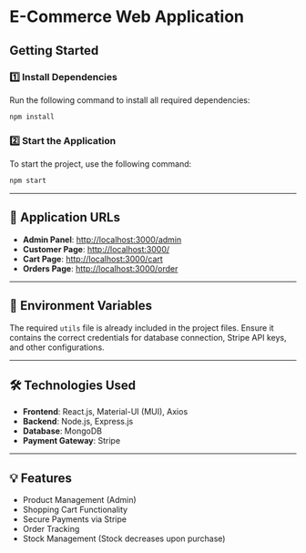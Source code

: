 # E-Commerce Web Application


## Getting Started

### **1️⃣ Install Dependencies**
Run the following command to install all required dependencies:
```sh
npm install
```

### **2️⃣ Start the Application**
To start the project, use the following command:
```sh
npm start
```

---

## 🔗 Application URLs
- **Admin Panel**: [http://localhost:3000/admin](http://localhost:3000/admin)
- **Customer Page**: [http://localhost:3000/](http://localhost:3000/)
- **Cart Page**: [http://localhost:3000/cart](http://localhost:3000/cart)
- **Orders Page**: [http://localhost:3000/order](http://localhost:3000/order)

---

## 📂 Environment Variables
The required `utils` file is already included in the project files. Ensure it contains the correct credentials for database connection, Stripe API keys, and other configurations.

---

## 🛠 Technologies Used
- **Frontend**: React.js, Material-UI (MUI), Axios
- **Backend**: Node.js, Express.js
- **Database**: MongoDB
- **Payment Gateway**: Stripe

---

## 💡 Features

- Product Management (Admin)
- Shopping Cart Functionality
- Secure Payments via Stripe
- Order Tracking
- Stock Management (Stock decreases upon purchase)



